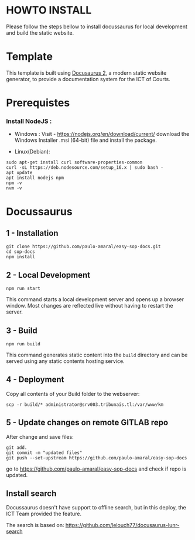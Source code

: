 # HOWTO INSTALL 
Please follow the steps bellow to install docussaurus for local development and build the static website.

# Template

This template is built using [Docusaurus 2](https://docusaurus.io/), a modern static website generator, to provide a documentation system for the ICT of Courts.

# Prerequistes

### Install NodeJS :
- Windows : 
Visit - https://nodejs.org/en/download/current/ download the Windows Installer .msi (64-bit) file and install the package.

- Linux(Debian):

````console
sudo apt-get install curl software-properties-common 
curl -sL https://deb.nodesource.com/setup_16.x | sudo bash - 
apt update
apt install nodejs npm
npm -v
nvm -v
````

# Docussaurus 

##  1 - Installation

```console
git clone https://github.com/paulo-amaral/easy-sop-docs.git
cd sop-docs
npm install
```

## 2 - Local Development

```console
npm run start
```

This command starts a local development server and opens up a browser window. Most changes are reflected live without
having to restart the server.


## 3 - Build

```console
npm run build
```

This command generates static content into the `build` directory and can be served using any static contents hosting
service.

## 4 - Deployment 

Copy all contents of your Build folder to the webserver:
```console
scp -r build/* administrator@srv003.tribunais.tl:/var/www/km
```

## 5 - Update changes on remote GITLAB repo

After change and save files:

```console
git add.
git commit -m "updated files" 
git push --set-upstream https://github.com/paulo-amaral/easy-sop-docs
```
go to https://github.com/paulo-amaral/easy-sop-docs and check if repo is updated.

## Install search
Docussaurus doesn't have support to offline search, but in this deploy, the ICT Team provided the feature.

The search  is based on: 
https://github.com/lelouch77/docusaurus-lunr-search
